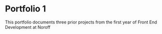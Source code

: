 # Portfolio 1
This portfolio documents three prior projects from the first year of Front End Development at Noroff

